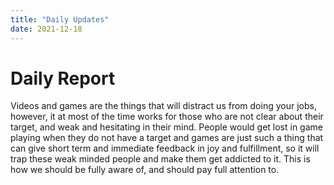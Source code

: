 ```yaml
---
title: "Daily Updates"
date: 2021-12-18
---
```




# Daily Report

Videos and games are the things that will distract us from doing your jobs, however, it at most of the time works for those who are not clear about their target, and weak and hesitating in their mind. People would get lost in game playing when they do not have a target and games are just such a thing that can give short term and immediate feedback in joy and fulfillment, so it will trap these weak minded people and make them get addicted to it. This is how we should be fully aware of, and should pay full attention to.

